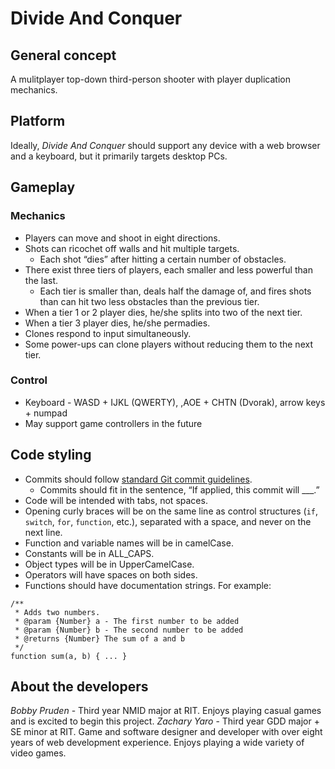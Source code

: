 # Divide And Conquer

## General concept

A mulitplayer top-down third-person shooter with player duplication mechanics.


## Platform

Ideally, _Divide And Conquer_ should support any device with a web browser and a keyboard, but it primarily targets desktop PCs.


## Gameplay

### Mechanics

* Players can move and shoot in eight directions.
* Shots can ricochet off walls and hit multiple targets.
  - Each shot “dies” after hitting a certain number of obstacles.
* There exist three tiers of players, each smaller and less powerful than the last.
  - Each tier is smaller than, deals half the damage of, and fires shots than can hit two less obstacles than the previous tier.
* When a tier 1 or 2 player dies, he/she splits into two of the next tier.
* When a tier 3 player dies, he/she permadies.
* Clones respond to input simultaneously.
* Some power-ups can clone players without reducing them to the next tier.

### Control
* Keyboard - WASD + IJKL (QWERTY), ,AOE + CHTN (Dvorak), arrow keys + numpad
* May support game controllers in the future


## Code styling

* Commits should follow [standard Git commit guidelines](http://git-scm.com/book/ch5-2.html#Commit-Guidelines).
  - Commits should fit in the sentence, “If applied, this commit will ___.”
* Code will be intended with tabs, not spaces.
* Opening curly braces will be on the same line as control structures (`if`, `switch`, `for`, `function`, etc.), separated with a space, and never on the next line.
* Function and variable names will be in camelCase.
* Constants will be in ALL_CAPS.
* Object types will be in UpperCamelCase.
* Operators will have spaces on both sides.
* Functions should have documentation strings.  For example:

```
/**
 * Adds two numbers.
 * @param {Number} a - The first number to be added
 * @param {Number} b - The second number to be added
 * @returns {Number} The sum of a and b
 */
function sum(a, b) { ... }
```
    


## About the developers

*Bobby Pruden* - Third year NMID major at RIT.  Enjoys playing casual games and is excited to begin this project.
*Zachary Yaro* - Third year GDD major + SE minor at RIT. Game and software designer and developer with over eight years of web development experience.  Enjoys playing a wide variety of video games.
